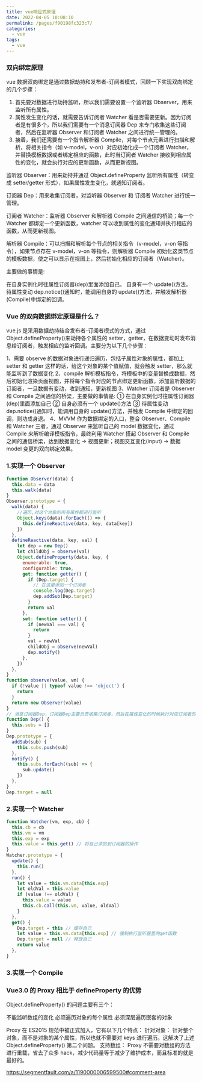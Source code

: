 ```yaml
---
title: vue响应式原理
date: 2022-04-05 10:08:10
permalink: /pages/f90198fc323c7/
categories:
  - vue
tags:
  - vue
---
```

### 双向绑定原理

vue 数据双向绑定是通过数据劫持和发布者-订阅者模式，回顾一下实现双向绑定的几个步骤：

1. 首先要对数据进行劫持监听，所以我们需要设置一个监听器 Observer，用来监听所有属性。
2. 属性发生变化的话，就需要告诉订阅者 Watcher 看是否需要更新。因为订阅者是有很多个，所以我们需要有一个消息订阅器 Dep 来专门收集这些订阅者，然后在监听器 Observer 和订阅者 Watcher 之间进行统一管理的。
3. 接着，我们还需要有一个指令解析器 Compile，对每个节点元素进行扫描和解析，将相关指令（如 v-model，v-on）对应初始化成一个订阅者 Watcher，并替换模板数据或者绑定相应的函数，此时当订阅者 Watcher 接收到相应属性的变化，就会执行对应的更新函数，从而更新视图。

监听器 Observer：用来劫持并通过 Object.defineProperty 监听所有属性（转变成 setter/getter 形式），如果属性发生变化，就通知订阅者。

订阅器 Dep：用来收集订阅者，对监听器 Observer 和 订阅者 Watcher 进行统一管理。

订阅者 Watcher：监听器 Observer 和解析器 Compile 之间通信的桥梁；每一个 Watcher 都绑定一个更新函数，watcher 可以收到属性的变化通知并执行相应的函数，从而更新视图。

解析器 Compile：可以扫描和解析每个节点的相关指令（v-model，v-on 等指令），如果节点存在 v-model，v-on 等指令，则解析器 Compile 初始化这类节点的模板数据，使之可以显示在视图上，然后初始化相应的订阅者（Watcher）。

主要做的事情是:

在自身实例化时往属性订阅器(dep)里面添加自己。
自身有一个 update()方法。
待属性变动 dep.notice()通知时，能调用自身的 update()方法，并触发解析器(Compile)中绑定的回调。

### Vue 的双向数据绑定原理是什么？

vue.js 是采用数据劫持结合发布者-订阅者模式的方式，通过 Object.defineProperty()来劫持各个属性的 setter，getter，在数据变动时发布消息给订阅者，触发相应的监听回调。主要分为以下几个步骤：

1、需要 observe 的数据对象进行递归遍历，包括子属性对象的属性，都加上 setter 和 getter 这样的话，给这个对象的某个值赋值，就会触发 setter，那么就能监听到了数据变化
2、compile 解析模板指令，将模板中的变量替换成数据，然后初始化渲染页面视图，并将每个指令对应的节点绑定更新函数，添加监听数据的订阅者，一旦数据有变动，收到通知，更新视图
3、Watcher 订阅者是 Observer 和 Compile 之间通信的桥梁，主要做的事情是: ① 在自身实例化时往属性订阅器(dep)里面添加自己 ② 自身必须有一个 update()方法 ③ 待属性变动 dep.notice()通知时，能调用自身的 update()方法，并触发 Compile 中绑定的回调，则功成身退。
4、MVVM 作为数据绑定的入口，整合 Observer、Compile 和 Watcher 三者，通过 Observer 来监听自己的 model 数据变化，通过 Compile 来解析编译模板指令，最终利用 Watcher 搭起 Observer 和 Compile 之间的通信桥梁，达到数据变化 -> 视图更新；视图交互变化(input) -> 数据 model 变更的双向绑定效果。

### 1.实现一个 Observer

```js
function Observer(data) {
  this.data = data
  this.walk(data)
}
Observer.prototype = {
  walk(data) {
    //遍历,对这个对象的所有属性都进行监听
    Object.keys(data).forEach(() => {
      this.defineReactive(data, key, data[key])
    })
  },
  defineReactive(data, key, val) {
    let dep = new Dep()
    let childObj = observe(val)
    Object.defineProperty(data, key, {
      enumerable: true,
      configurable: true,
      get: function getter() {
        if (Dep.target) {
          // 在这里添加一个订阅者
          console.log(Dep.target)
          dep.addSub(Dep.target)
        }
        return val
      },
      set: function setter() {
        if (newVal === val) {
          return
        }
        val = newVal
        childObj = observe(newVal)
        dep.notify()
      },
    })
  },
}
function observe(value, vm) {
  if (!value || typeof value !== 'object') {
    return
  }
  return new Observer(value)
}
// 消息订阅器Dep，订阅器Dep主要负责收集订阅者，然后在属性变化的时候执行对应订阅者的更新函数
function Dep() {
  this.subs = []
}
Dep.prototype = {
  addSub(sub) {
    this.subs.push(sub)
  },
  notify() {
    this.subs.forEach((sub) => {
      sub.update()
    })
  },
}
Dep.target = null
```

### 2.实现一个 Watcher

```js
function Watcher(vm, exp, cb) {
  this.cb = cb
  this.vm = vm
  this.exp = exp
  this.value = this.get() // 将自己添加到订阅器的操作
}
Watcher.prototype = {
  update() {
    this.run()
  },
  run() {
    let value = this.vm.data[this.exp]
    let oldVal = this.value
    if (value !== oldVal) {
      this.value = value
      this.cb.call(this.vm, value, oldVal)
    }
  },
  get() {
    Dep.target = this // 缓存自己
    let value = this.vm.data[this.exp] // 强制执行监听器里的get函数
    Dep.target = null // 释放自己
    return value
  },
}
```

### 3.实现一个 Compile

### Vue3.0 的 Proxy 相比于 defineProperty 的优势

Object.defineProperty() 的问题主要有三个：

不能监听数组的变化
必须遍历对象的每个属性
必须深层遍历嵌套的对象

Proxy 在 ES2015 规范中被正式加入，它有以下几个特点：
针对对象： 针对整个对象，而不是对象的某个属性，所以也就不需要对 keys 进行遍历。这解决了上述 Object.defineProperty() 第二个问题。
支持数组： Proxy 不需要对数组的方法进行重载，省去了众多 hack，减少代码量等于减少了维护成本，而且标准的就是最好的。

https://segmentfault.com/a/1190000006599500#comment-area
